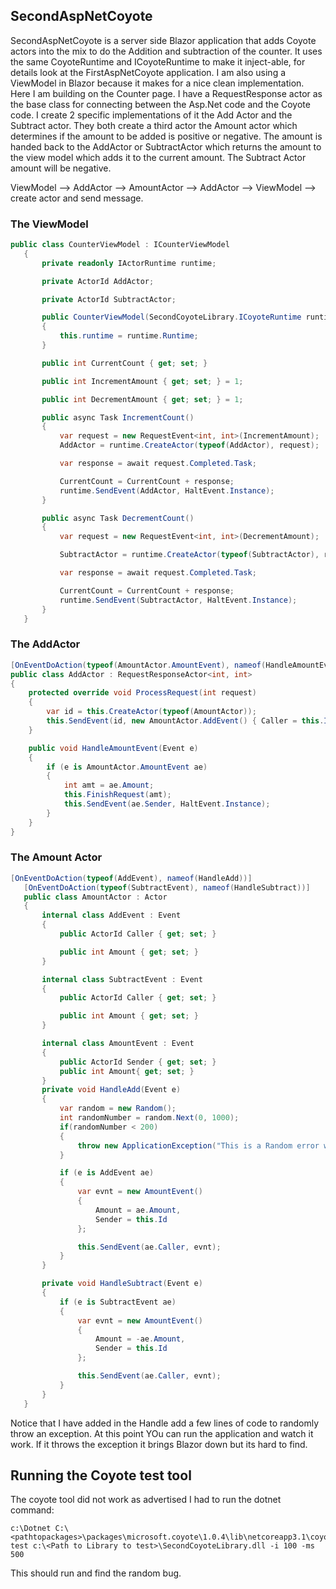 ﻿## SecondAspNetCoyote
SecondAspNetCoyote is a server side Blazor application that adds Coyote actors into the mix to do the Addition and subtraction of the counter. It uses the same CoyoteRuntime and ICoyoteRuntime to make it inject-able, for details look at the FirstAspNetCoyote application. I am also using a ViewModel in Blazor because it makes for a nice clean implementation.
Here I am building on the Counter page. I have a RequestResponse actor as the base class for connecting between the Asp.Net code and the Coyote code. I create 2 specific implementations of it the Add Actor and the Subtract actor. They both create a third actor the Amount actor which determines if the amount to be added is positive or negative. The amount is handed back to the AddActor or SubtractActor which returns the amount to the view model which adds it to the current amount. The Subtract Actor amount will be negative.

ViewModel --> AddActor --> AmountActor --> AddActor --> ViewModel
--> create actor and send message.

### The ViewModel
```csharp
public class CounterViewModel : ICounterViewModel
   {
       private readonly IActorRuntime runtime;

       private ActorId AddActor;

       private ActorId SubtractActor;

       public CounterViewModel(SecondCoyoteLibrary.ICoyoteRuntime runtime)
       {
           this.runtime = runtime.Runtime;
       }

       public int CurrentCount { get; set; }

       public int IncrementAmount { get; set; } = 1;

       public int DecrementAmount { get; set; } = 1;

       public async Task IncrementCount()
       {
           var request = new RequestEvent<int, int>(IncrementAmount);
           AddActor = runtime.CreateActor(typeof(AddActor), request);

           var response = await request.Completed.Task;

           CurrentCount = CurrentCount + response;
           runtime.SendEvent(AddActor, HaltEvent.Instance);
       }

       public async Task DecrementCount()
       {
           var request = new RequestEvent<int, int>(DecrementAmount);

           SubtractActor = runtime.CreateActor(typeof(SubtractActor), request);

           var response = await request.Completed.Task;

           CurrentCount = CurrentCount + response;
           runtime.SendEvent(SubtractActor, HaltEvent.Instance);
       }
   }
```

### The AddActor
```csharp
[OnEventDoAction(typeof(AmountActor.AmountEvent), nameof(HandleAmountEvent))]
public class AddActor : RequestResponseActor<int, int>
{
    protected override void ProcessRequest(int request)
    {
        var id = this.CreateActor(typeof(AmountActor));
        this.SendEvent(id, new AmountActor.AddEvent() { Caller = this.Id,  Amount = request});
    }

    public void HandleAmountEvent(Event e)
    {
        if (e is AmountActor.AmountEvent ae)
        {
            int amt = ae.Amount;
            this.FinishRequest(amt);
            this.SendEvent(ae.Sender, HaltEvent.Instance);
        }
    }
}
```

### The Amount Actor
```csharp
[OnEventDoAction(typeof(AddEvent), nameof(HandleAdd))]
   [OnEventDoAction(typeof(SubtractEvent), nameof(HandleSubtract))]
   public class AmountActor : Actor
   {
       internal class AddEvent : Event
       {
           public ActorId Caller { get; set; }

           public int Amount { get; set; }
       }

       internal class SubtractEvent : Event
       {
           public ActorId Caller { get; set; }

           public int Amount { get; set; }
       }

       internal class AmountEvent : Event
       {
           public ActorId Sender { get; set; }
           public int Amount{ get; set; }
       }
       private void HandleAdd(Event e)
       {
           var random = new Random();
           int randomNumber = random.Next(0, 1000);
           if(randomNumber < 200)
           {
               throw new ApplicationException("This is a Random error with a 20% chance of happening");
           }

           if (e is AddEvent ae)
           {
               var evnt = new AmountEvent()
               {
                   Amount = ae.Amount,
                   Sender = this.Id
               };

               this.SendEvent(ae.Caller, evnt);
           }
       }

       private void HandleSubtract(Event e)
       {
           if (e is SubtractEvent ae)
           {
               var evnt = new AmountEvent()
               {
                   Amount = -ae.Amount,
                   Sender = this.Id
               };

               this.SendEvent(ae.Caller, evnt);
           }
       }
   }
```
Notice that I have added in the Handle add a few lines of code to randomly throw an exception. At this point YOu can run the application and watch it work. If it throws the exception it brings Blazor down but its hard to find.

## Running the Coyote test tool
The coyote tool did not work as advertised I had to run the dotnet command:
```dos
c:\Dotnet C:\<pathtopackages>\packages\microsoft.coyote\1.0.4\lib\netcoreapp3.1\coyote.dll test c:\<Path to Library to test>\SecondCoyoteLibrary.dll -i 100 -ms 500
```
This should run and find the random bug.


